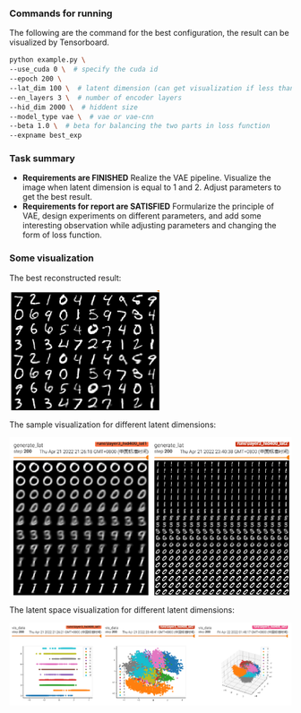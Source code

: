 ### Commands for running

The following are the command for the best configuration, the result can be visualized by Tensorboard.

```bash
python example.py \
--use_cuda 0 \  # specify the cuda id
--epoch 200 \
--lat_dim 100 \  # latent dimension (can get visualization if less than 3)
--en_layers 3 \  # number of encoder layers
--hid_dim 2000 \  # hiddent size
--model_type vae \  # vae or vae-cnn
--beta 1.0 \  # beta for balancing the two parts in loss function
--expname best_exp
```

### Task summary

- **Requirements are FINISHED** Realize the VAE pipeline. Visualize the image when latent dimension is equal to 1 and 2. Adjust parameters to get the best result.
- **Requirements for report are SATISFIED** Formularize the principle of VAE, design experiments on different parameters, and add some interesting observation while adjusting parameters and changing the form of loss function.

### Some visualization

The best reconstructed result:

<img src="vis\best.png" alt="best" style="zoom: 67%;" />

The sample visualization for different latent dimensions:

<img src="vis\latdim_gene.png" alt="latdim_gene" style="zoom: 67%;" />

The latent space visualization for different latent dimensions:

<img src="vis\latdim_vis.png" alt="latdim_vis" style="zoom:67%;" />